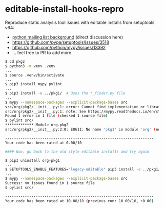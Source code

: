 # editable-install-hooks-repro
Reproduce static analysis tool issues with editable installs from setuptools v64:
- [python mailing list background](https://mail.python.org/archives/list/typing-sig@python.org/thread/IIVBPYDZR5T5BGPAWFVYS5ZPYDXGVHQN/#OSWHT5VSRGKPSPYD7PQWR2M4OCSL5WO3) (direct discussion here)
- https://github.com/pypa/setuptools/issues/3518
- https://github.com/python/mypy/issues/13392
- ... feel free to PR to add more

```sh
$ cd pkg2
$ python3 -m venv .venv
...
$ source .venv/bin/activate
...
$ pip3 install mypy pylint
...
$ pip3 install -e ../pkg1/  # Uses the *_finder.py file
...
$ mypy --namespace-packages --explicit-package-bases src
src/org/pkg2/__init__.py:1: error: Cannot find implementation or library stub for module named "org.pkg1"
src/org/pkg2/__init__.py:1: note: See https://mypy.readthedocs.io/en/stable/running_mypy.html#missing-imports
Found 1 error in 1 file (checked 1 source file)
$ pylint src/
************* Module org.pkg2
src/org/pkg2/__init__.py:2:0: E0611: No name 'pkg1' in module 'org' (no-name-in-module)

--------------------------------------------------------------------
Your code has been rated at 0.00/10

#### Now, go back to the old style editable installs and try again

$ pip3 uninstall org-pkg1
...
$ SETUPTOOLS_ENABLE_FEATURES="legacy-editable" pip3 install -e ../pkg1/  # Uses the *.egg-link file
...
$ mypy --namespace-packages --explicit-package-bases src
Success: no issues found in 1 source file
$ pylint src/

--------------------------------------------------------------------
Your code has been rated at 10.00/10 (previous run: 10.00/10, +0.00)

```
